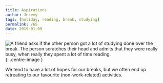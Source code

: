```yaml
---
title: Aspirations
author: Jeremy
tags: [holiday, reading, break, studying]
permalink: /65
date: 2019-01-09
---
```


![A friend asks if the other person got a lot of studying done over the break. The person scratches their head and admits that they were really busy, when really they spent a lot of time reading.](https://res.cloudinary.com/dh3hm8pb7/image/upload/c_scale,q_auto:best,w_615/v1535842782/Handwaving/Published/Aspirations.png){: .centre-image }

We tend to have a lot of hopes for our breaks, but we often end up retreating to our favourite (non-work-related) activities.
